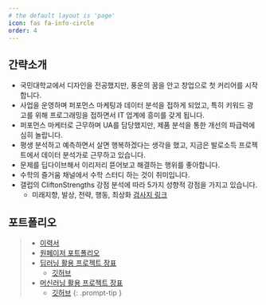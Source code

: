 ```yaml
---
# the default layout is 'page'
icon: fas fa-info-circle
order: 4
---
```

## 간략소개
- 국민대학교에서 디자인을 전공했지만, 풍운의 꿈을 안고 창업으로 첫 커리어를 시작합니다.
- 사업을 운영하며 퍼포먼스 마케팅과 데이터 분석을 접하게 되었고, 특히 키워드 광고를 위해 프로그래밍을 접하면서 IT 업계에 흥미를 갖게 됩니다.
- 퍼포먼스 마케터로 근무하며 UA를 담당했지만, 제품 분석을 통한 개선의 파급력에 심히 놀랍니다.
- 평생 분석하고 예측하면서 살면 행복하겠다는 생각을 했고, 지금은 발로소득 프로젝트에서 데이터 분석가로 근무하고 있습니다.
- 문제를 딥다이브해서 이리저리 뜯어보고 해결하는 행위를 좋아합니다.
- 수학의 즐거움 채널에서 수학 스터디 하는 것이 취미입니다.
- 갤럽의 CliftonStrengths 강점 분석에 따라 5가지 성향적 강점을 가지고 있습니다. 
    - 미래지향, 발상, 전략, 행동, 최상화 [검사지 링크](https://drive.google.com/file/d/1CZ-l46277B2iSWigZmuS1E6gtimGTrpE/view?usp=sharing)

## 포트폴리오
>- [이력서](https://drive.google.com/file/d/1NmohiwdlHBOgUXQButG-yGJSYCT3Vtx5/view?usp=drive_link)
>- [원페이저 포트폴리오](https://drive.google.com/file/d/1Sh2dmh1A6iJ7KuUM8Dg2lpbBvIElaVK_/view?usp=drive_link)
>- [딥러닝 활용 프로젝트 장표](https://drive.google.com/file/d/1xdSYDRWfCK1aVT8bA61yfiCvz7HBJ5BL/view)
>   - [깃허브](https://github.com/skadudd/electricity_demand_RNN)
>- [머신러닝 활용 프로젝트 장표](https://drive.google.com/file/d/1tN_KIYaarS_6UvvDP8wjQq36cyVDgkkM/view)
>   - [깃허브](https://github.com/skadudd/ecommerce_VIP_classification)
{: .prompt-tip }